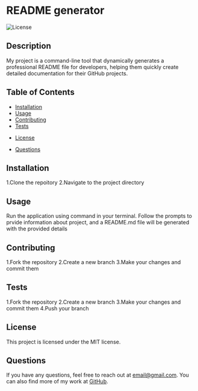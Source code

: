 # README generator
  ![License](https://img.shields.io/badge/License-MIT-blue.svg)

## Description
My project is a command-line tool that dynamically generates a professional README file for developers, helping them quickly create detailed documentation for their GitHub projects.

## Table of Contents
- [Installation](#installation)
- [Usage](#usage)
- [Contributing](#contributing)
- [Tests](#tests)

* [License](#license)

- [Questions](#questions)

## Installation
1.Clone the repoitory 2.Navigate to the project directory

## Usage
Run the application using command in your terminal. Follow the prompts to prvide information about project, and a README.md file will be generated with the provided details

## Contributing
1.Fork the repository 2.Create a new branch 3.Make your changes and commit them

## Tests
1.Fork the repository 2.Create a new branch 3.Make your changes and commit them 4.Push your branch

## License
This project is licensed under the MIT license.

## Questions
If you have any questions, feel free to reach out at [email@gmail.com](mailto:email@gmail.com).
You can also find more of my work at [GitHub](https://github.com/username1).
